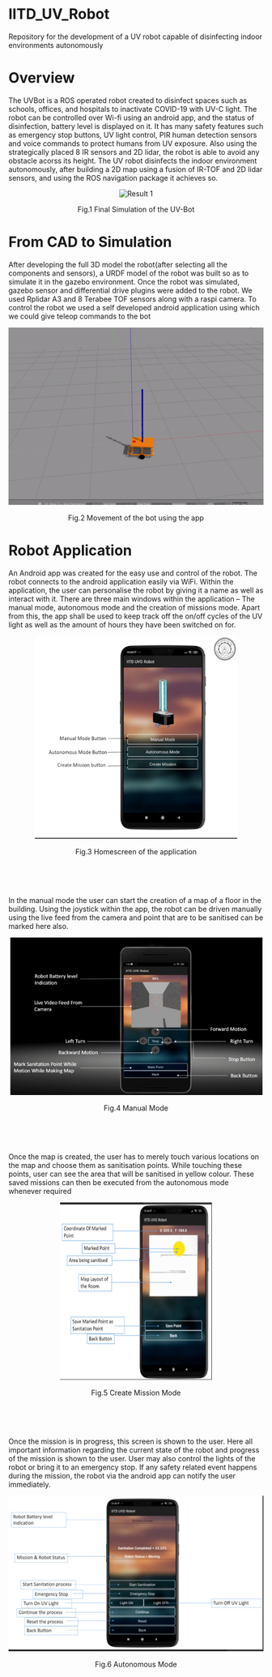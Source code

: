 # IITD_UV_Robot
Repository for the development of a UV robot capable of disinfecting indoor environments autonomously 

<h1><b> Overview </b></h1>

The UVBot is a ROS operated robot created to disinfect spaces such as schools, offices, and hospitals to inactivate COVID-19 with UV-C light. The robot can be controlled over Wi-fi using an android app, and the status of disinfection, battery level is displayed on it. It has many safety features such as emergency stop buttons, UV light control, PIR human detection sensors and voice commands to protect humans from UV exposure. Also using the strategically placed 8 IR sensors and 2D lidar, the robot is able to avoid any obstacle acorss its height. 
The UV robot disinfects the indoor environment autonomously, after building a 2D map using a fusion of IR-TOF and 2D lidar sensors, and using the ROS navigation package it achieves so. 

<p align="center"><img src="https://github.com/dhruvtalwar18/IITD_UV_Robot/blob/main/GIFs/Final_Simulation.gif" title="Result 1"></p>
<p align="center">Fig.1 Final Simulation of the UV-Bot</p>





<h1><b> From CAD to Simulation </b></h1>

After developing the full 3D model the robot(after selecting all the components and sensors), a URDF model of the robot was built so as to simulate it in the gazebo environment.
Once the robot was simulated, gazebo sensor and differential drive plugins were added to the robot. We used Rplidar A3 and 8 Terabee TOF sensors along with a raspi camera.
To control the robot we used a self developed android application using which we could give teleop commands to the bot

<p align="center"><img src="https://github.com/dhruvtalwar18/IITD_UV_Robot/blob/main/GIFs/App_movement_1.gif" title="Result 2"></p>
<p align="center">Fig.2 Movement of the bot using the app</p>



<h1><b> Robot Application</b></h1>

An Android app was created for the easy use and control of the robot. The robot connects to the android application easily via WiFi. Within the application, the user can personalise the robot by giving it a name as well as interact with it. There are three main windows within the application – The manual mode, autonomous mode and the creation of missions mode. Apart from this, the app shall be used to keep track off the on/off cycles of the UV light as well as the amount of hours they have been switched on for.
<p align="center"><img src="https://github.com/dhruvtalwar18/IITD_UV_Robot/blob/main/Images/app_1.PNG" title="Result 3" height = "400" width = "400" ></p>
<p align="center">Fig.3 Homescreen of the application</p><br><br><br>

In the manual mode the user can start the creation of a map of a floor in the building. Using the joystick within the app, the robot can be driven manually using the live feed from the camera and point that are to be sanitised can be marked here also.
<p align="center"><img src="https://github.com/dhruvtalwar18/IITD_UV_Robot/blob/main/Images/app_2.PNG" title="Result 3"  width = "500" ></p>
<p align="center">Fig.4 Manual Mode</p><br><br><br>


Once the map is created, the user has to merely touch various locations on the map and choose them as sanitisation points. While touching these points, user can see the area that will be sanitised in yellow colour. These saved missions can then be executed from the autonomous mode whenever required 
<p align="center"><img src="https://github.com/dhruvtalwar18/IITD_UV_Robot/blob/main/Images/app_3.PNG" title="Result 3" width = "300" height= "350"></p>
<p align="center">Fig.5 Create Mission Mode</p> <br><br><br>



Once the mission is in progress, this screen is shown to the user. Here all important information regarding the current state of the robot and progress of the mission is shown to the user. User may also control the lights of the robot or bring it to an emergency stop. If any safety related event happens during the mission, the robot via the android app can notify the user immediately.
<p align="center"><img src="https://github.com/dhruvtalwar18/IITD_UV_Robot/blob/main/Images/app_4.PNG" title="Result 3"></p>
<p align="center">Fig.6 Autonomous Mode</p> <br><br><br>









